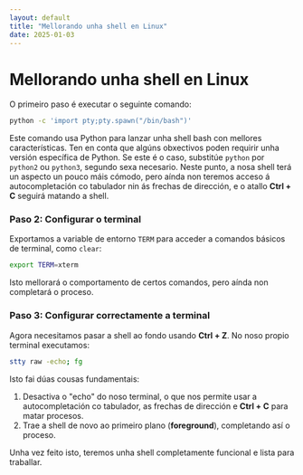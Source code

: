 ```yaml
---
layout: default
title: "Mellorando unha shell en Linux"
date: 2025-01-03
---
```



# Mellorando unha shell en Linux

O primeiro paso é executar o seguinte comando: 

```bash
python -c 'import pty;pty.spawn("/bin/bash")'
```

Este comando usa Python para lanzar unha shell bash con mellores características. Ten en conta que algúns obxectivos poden requirir unha versión específica de Python. Se este é o caso, substitúe `python` por `python2` ou `python3`, segundo sexa necesario. Neste punto, a nosa shell terá un aspecto un pouco máis cómodo, pero aínda non teremos acceso á autocompletación co tabulador nin ás frechas de dirección, e o atallo **Ctrl + C** seguirá matando a shell.

### Paso 2: Configurar o terminal
Exportamos a variable de entorno `TERM` para acceder a comandos básicos de terminal, como `clear`:

```bash
export TERM=xterm
```

Isto mellorará o comportamento de certos comandos, pero aínda non completará o proceso.

### Paso 3: Configurar correctamente a terminal
Agora necesitamos pasar a shell ao fondo usando **Ctrl + Z**. No noso propio terminal executamos:

```bash
stty raw -echo; fg
```

Isto fai dúas cousas fundamentais:
1. Desactiva o "echo" do noso terminal, o que nos permite usar a autocompletación co tabulador, as frechas de dirección e **Ctrl + C** para matar procesos.
2. Trae a shell de novo ao primeiro plano (**foreground**), completando así o proceso.

Unha vez feito isto, teremos unha shell completamente funcional e lista para traballar.
